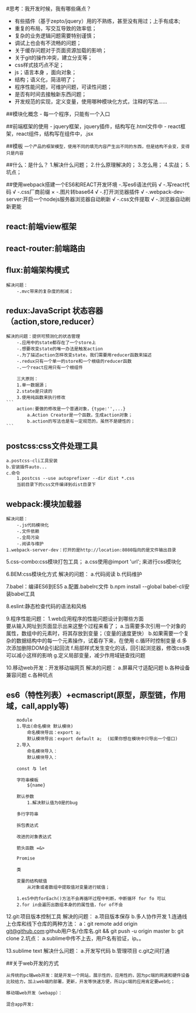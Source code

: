 #思考：我开发时候，我有哪些痛点？ 
   - 有些插件（基于zepto/jquery）用的不熟练，甚至没有用过；上手有成本;  
   - 重复的布局，写交互导致的效率低；   
   - 复杂的业务逻辑问题需要特别谨慎；  
   - 调试上也会有不流畅的问题； 
   - 关于缓存问题对于页面资源加载的影响； 
   - 关于git的操作冲突，建立分支等； 
   - css样式技巧点不足； 
   - js；语言本身 ，面向对象；
   - 结构；语义化，简洁明了；
   - 程序性能问题，可维护问题，可读性问题； 
   - 是否有时间去接触新东西问题；
   - 开发规范的实现，定义变量，使用哪种模块化方式，注释的写法......

##模块化概念
    - 每一个程序，只能有一个入口

##前端框架的使用
    - jquery框架，jquery插件，结构写在.html文件中
    - react框架，react组件，结构写在组件中，.jsx


##模板
`一个产品的框架模型，使用不同的填充内容产生出不同的东西，但是结构不会变，变得只是内容` 



##什么：是什么？
    1.解决什么问题；
    2.什么原理解决的；
    3.怎么用；
    4.实战；
    5.坑点；


##使用webpack搭建一个ES6和REACT开发环境
    -.写es6语法代码          √
    -.写react代码            √
    -.css厂商前缀            ×
    -.图片转base64           √
    -.打开浏览器插件         √
    -.webpack-dev-server:开启一个nodejs服务器浏览器自动刷新 √
    -.css文件提取             √
    -.浏览器自动刷新更能



## react:前端view框架

## react-router:前端路由

## flux:前端架构模式
    解决问题：
        -.mvc带来的复杂度的削减；

## redux:JavaScript 状态容器（action,store,reducer）
    解决的问题：提供可预测化的状态管理
        -.应用中的state都存在了一个store上
        -.想要改变state的唯一办法是触发action
        -.为了描述action怎样改变state，我们需要用reducer函数来描述
        -.redux只有一个单一的store和一个根级的reducer函数
        -.一个react应用只有一个根组件
        
        三大原则：  
        1.单一数据源；  
        2.state是只读的  
        3.使用纯函数来执行修改  
    ```
        action:要做的修改是一个普通对象，{type:'',...}  
            a.Action Creator是一个函数，生成action对象； 
            b.action的写法也是有一定规范的，虽然不是硬性的；  
    ```


## postcss:css文件处理工具  
    a.postcss-cli工具安装  
    b.安装插件auto...  
    c.命令  
        1.postcss --use autoprefixer --dir dist *.css  
        当前目录下的css文件编译到dist目录下  

## webpack:模块加载器  
    解决问题：  
        -.js代码模块化  
        -.文件依赖  
        -.全局污染  
        -.阅读与维护  
    1.webpack-server-dev：打开的是http://location:8080指向的是文件输出目录  

    
 5.css-combo:css模块打包工具；
    a.css使用@import 'url'; 来进行css模块化 

 6.BEM:css模块化方式
    解决的问题：
        a.代码阅读
        b.代码维护

 7.babel：编译ES6到ES5
    a.配置.babelrc文件
    b.npm install --global babel-cli安装babel工具

 8.eslint:静态检查代码的语法和风格



 9.程序性能问题：
 1.web应用程序的性能问题设计到哪些方面  
    要从输入网址到页面显示出来这整个过程来看了；
    a.当需要多次引用一个对象的属性，数组中的元素时，将其存放到变量；（变量的速度更快）
    b.如果需要一个复杂的数据结构中的每一个元素操作，试着存下来，在使用
    c.循环时控制变量
    d.多次添加删除DOM会引起回流
    f.局部样式发生变化的话，回引起浏览器，修改css类可以减小这样的影响
    g.定义局部变量，减少作用域链查找问题

10.移动web开发：开发移动端网页
    解决的问题：
        a.屏幕尺寸适配问题
        b.各种设备兼容问题
        c.各种坑点

## es6（特性列表）+ecmascript(原型，原型链，作用域，call,apply等)
```
    module
    1.导出(命名模块 默认模块)
        命名模块导出：export a;
        默认模块导出：export default a;  (如果你想在模块中只导出一个借口)
    2.导入
        命名模块导入：
        默认模块导入：

    const 与 let

    字符串模板
        ${name}

    默认参数
        1.解决默认值为0是的bug

    多行字符串

    拆包表达式

    改进的对象表达式

    箭头函数 =&>

    Promise

    类

    变量的结构赋值
        从对象或者数组中提取值对变量进行赋值；

    1.es5中的forEach()方法不会再循环过程中判断，中断循环 for fo 可以
    2.for in会遍历出数组本身的的属性值，for of不会
```

 12.git:项目版本控制工具
    解决的问题：
        a.项目版本保存
        b.多人协作开发
    1.连通线上仓库和线下仓库的两种方法：
        a：git remote add origin git@github.com:github用户名/仓库名.git && git push -u origin master
        b: git clone
    2.坑点：
        a.sublime中传不上去，用户名有验证，ip。。

13.sublime text
    解决什么问题：
        a.开发写代码
        b.管理项目
        c.git之间打通

##关于web开发的方式

    从传统的pc端web开发：就是开发一个网站，展示性的，应用性的，因为pc端的网速和硬件设备比较给力，加上web端的部署，更新，开发等快速方便，所以pc端的应用肯定要web化；

    移动端web开发（webapp）：

    混合app开发:






